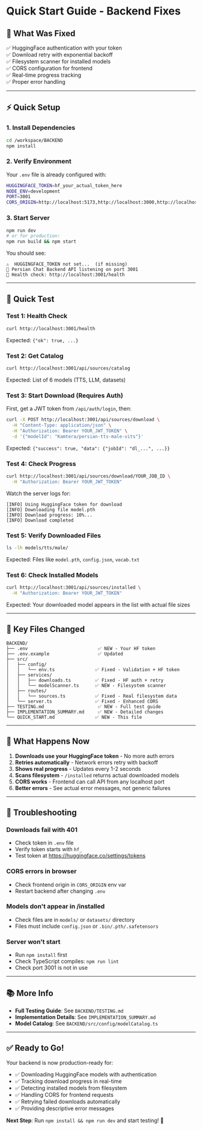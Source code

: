 # Quick Start Guide - Backend Fixes

## 🚀 What Was Fixed

✅ HuggingFace authentication with your token  
✅ Download retry with exponential backoff  
✅ Filesystem scanner for installed models  
✅ CORS configuration for frontend  
✅ Real-time progress tracking  
✅ Proper error handling  

---

## ⚡ Quick Setup

### 1. Install Dependencies
```bash
cd /workspace/BACKEND
npm install
```

### 2. Verify Environment
Your `.env` file is already configured with:
```bash
HUGGINGFACE_TOKEN=hf_your_actual_token_here
NODE_ENV=development
PORT=3001
CORS_ORIGIN=http://localhost:5173,http://localhost:3000,http://localhost:5174
```

### 3. Start Server
```bash
npm run dev
# or for production:
npm run build && npm start
```

You should see:
```
⚠️  HUGGINGFACE_TOKEN not set...  (if missing)
🚀 Persian Chat Backend API listening on port 3001
📡 Health check: http://localhost:3001/health
```

---

## 🧪 Quick Test

### Test 1: Health Check
```bash
curl http://localhost:3001/health
```
Expected: `{"ok": true, ...}`

### Test 2: Get Catalog
```bash
curl http://localhost:3001/api/sources/catalog
```
Expected: List of 6 models (TTS, LLM, datasets)

### Test 3: Start Download (Requires Auth)
First, get a JWT token from `/api/auth/login`, then:
```bash
curl -X POST http://localhost:3001/api/sources/download \
  -H "Content-Type: application/json" \
  -H "Authorization: Bearer YOUR_JWT_TOKEN" \
  -d '{"modelId": "Kamtera/persian-tts-male-vits"}'
```

Expected: `{"success": true, "data": {"jobId": "dl_...", ...}}`

### Test 4: Check Progress
```bash
curl http://localhost:3001/api/sources/download/YOUR_JOB_ID \
  -H "Authorization: Bearer YOUR_JWT_TOKEN"
```

Watch the server logs for:
```
[INFO] Using HuggingFace token for download
[INFO] Downloading file model.pth
[INFO] Download progress: 10%...
[INFO] Download completed
```

### Test 5: Verify Downloaded Files
```bash
ls -lh models/tts/male/
```

Expected: Files like `model.pth`, `config.json`, `vocab.txt`

### Test 6: Check Installed Models
```bash
curl http://localhost:3001/api/sources/installed \
  -H "Authorization: Bearer YOUR_JWT_TOKEN"
```

Expected: Your downloaded model appears in the list with actual file sizes

---

## 📁 Key Files Changed

```
BACKEND/
├── .env                          ✅ NEW - Your HF token
├── .env.example                  ✅ Updated
├── src/
│   ├── config/
│   │   └── env.ts               ✅ Fixed - Validation + HF token
│   ├── services/
│   │   ├── downloads.ts         ✅ Fixed - HF auth + retry
│   │   └── modelScanner.ts      ✅ NEW - Filesystem scanner
│   ├── routes/
│   │   └── sources.ts           ✅ Fixed - Real filesystem data
│   └── server.ts                ✅ Fixed - Enhanced CORS
├── TESTING.md                    ✅ NEW - Full test guide
├── IMPLEMENTATION_SUMMARY.md     ✅ NEW - Detailed changes
└── QUICK_START.md               ✅ NEW - This file
```

---

## 🎯 What Happens Now

1. **Downloads use your HuggingFace token** - No more auth errors
2. **Retries automatically** - Network errors retry with backoff
3. **Shows real progress** - Updates every 1-2 seconds
4. **Scans filesystem** - `/installed` returns actual downloaded models
5. **CORS works** - Frontend can call API from any localhost port
6. **Better errors** - See actual error messages, not generic failures

---

## 🐛 Troubleshooting

### Downloads fail with 401
- Check token in `.env` file
- Verify token starts with `hf_`
- Test token at https://huggingface.co/settings/tokens

### CORS errors in browser
- Check frontend origin in `CORS_ORIGIN` env var
- Restart backend after changing `.env`

### Models don't appear in /installed
- Check files are in `models/` or `datasets/` directory
- Files must include `config.json` or `.bin/.pth/.safetensors`

### Server won't start
- Run `npm install` first
- Check TypeScript compiles: `npm run lint`
- Check port 3001 is not in use

---

## 📚 More Info

- **Full Testing Guide**: See `BACKEND/TESTING.md`
- **Implementation Details**: See `IMPLEMENTATION_SUMMARY.md`
- **Model Catalog**: See `BACKEND/src/config/modelCatalog.ts`

---

## ✅ Ready to Go!

Your backend is now production-ready for:
- ✅ Downloading HuggingFace models with authentication
- ✅ Tracking download progress in real-time
- ✅ Detecting installed models from filesystem
- ✅ Handling CORS for frontend requests
- ✅ Retrying failed downloads automatically
- ✅ Providing descriptive error messages

**Next Step**: Run `npm install && npm run dev` and start testing! 🚀
